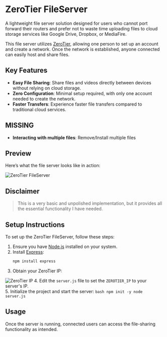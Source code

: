 # ZeroTier FileServer

A lightweight file server solution designed for users who cannot port forward their routers and prefer not to waste time uploading files to cloud storage services like Google Drive, Dropbox, or MediaFire.

This file server utilizes [ZeroTier](https://www.zerotier.com), allowing one person to set up an account and create a network. Once the network is established, anyone connected can easily host and share files.

## Key Features
- **Easy File Sharing**: Share files and videos directly between devices without relying on cloud storage.
- **Zero Configuration**: Minimal setup required, with only one account needed to create the network.
- **Faster Transfers**: Experience faster file transfers compared to traditional cloud services.

## MISSING
- **Interacting with multiple files**: Remove/Install multiple files

## Preview
Here’s what the file server looks like in action:

![ZeroTier FileServer](https://i.imgur.com/PCuZz93_d.webp?maxwidth=760&fidelity=grand)

## Disclaimer
> This is a very basic and unpolished implementation, but it provides all the essential functionality I have needed.

## Setup Instructions
To set up the ZeroTier FileServer, follow these steps:

1. Ensure you have [Node.js](https://nodejs.org/) installed on your system.
2. Install [Express](https://expressjs.com/):
    ```bash
    npm install express
    ```
3. Obtain your ZeroTier IP:

![ZeroTier IP](https://i.imgur.com/LCgCESK.png)
4. Edit the `server.js` file to set the `ZEROTIER_IP` to your server's IP.<br>
5. Initialize the project and start the server:
    ```bash
    npm init -y
    node server.js
    ```

## Usage
Once the server is running, connected users can access the file-sharing functionality as intended.
